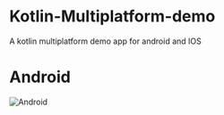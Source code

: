 # Kotlin-Multiplatform-demo
A kotlin multiplatform demo app for android and IOS

# Android

![Android](https://user-images.githubusercontent.com/36040972/153868605-49077a76-a5d0-412c-81bd-45e80d675783.jpg)
